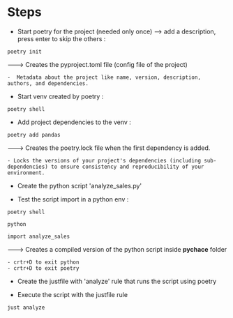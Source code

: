 # Steps

-  Start poetry for the project (needed only once) --> add a description, press enter to skip the others :

`poetry init`

---> Creates the pyproject.toml file (config file of the project)

    -  Metadata about the project like name, version, description, authors, and dependencies.

-  Start venv created by poetry :

`poetry shell`

-  Add project dependencies to the venv :

`poetry add pandas`

---> Creates the poetry.lock file when the first dependency is added.

    - Locks the versions of your project's dependencies (including sub-dependencies) to ensure consistency and reproducibility of your environment.

- Create the python script 'analyze_sales.py'

-  Test the script import in a python env :

`poetry shell`

`python`

`import analyze_sales`

---> Creates a compiled version of the python script inside __pychace__ folder

    - crtr+D to exit python
    - crtr+D to exit poetry

-  Create the justfile with 'analyze' rule that runs the script using poetry

-  Execute the script with the justfile rule

`just analyze`
